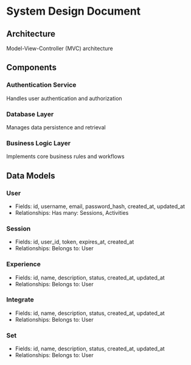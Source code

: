 # System Design Document

## Architecture
Model-View-Controller (MVC) architecture

## Components
### Authentication Service
Handles user authentication and authorization

### Database Layer
Manages data persistence and retrieval

### Business Logic Layer
Implements core business rules and workflows

## Data Models
### User
- Fields: id, username, email, password_hash, created_at, updated_at
- Relationships: Has many: Sessions, Activities

### Session
- Fields: id, user_id, token, expires_at, created_at
- Relationships: Belongs to: User

### Experience
- Fields: id, name, description, status, created_at, updated_at
- Relationships: Belongs to: User

### Integrate
- Fields: id, name, description, status, created_at, updated_at
- Relationships: Belongs to: User

### Set
- Fields: id, name, description, status, created_at, updated_at
- Relationships: Belongs to: User

